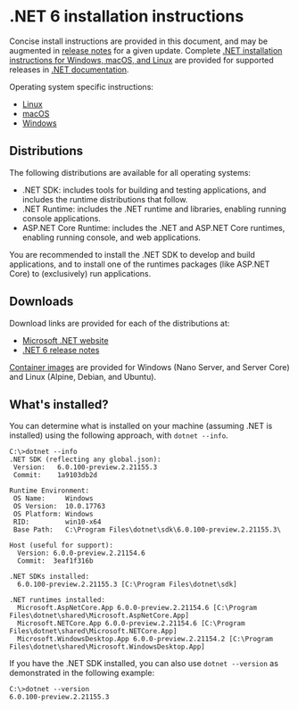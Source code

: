 # .NET 6 installation instructions

Concise install instructions are provided in this document, and may be augmented in [release notes](README.md) for a given update. Complete [.NET installation instructions for Windows, macOS, and Linux](https://docs.microsoft.com/dotnet/core/install/) are provided for supported releases in [.NET documentation](https://docs.microsoft.com/dotnet).

Operating system specific instructions:

- [Linux](install-linux.md)
- [macOS](install-macos.md)
- [Windows](install-windows.md)

## Distributions

The following distributions are available for all operating systems:

- .NET SDK: includes tools for building and testing applications, and includes the runtime distributions that follow.
- .NET Runtime: includes the .NET runtime and libraries, enabling running console applications.
- ASP.NET Core Runtime: includes the .NET and ASP.NET Core runtimes, enabling running console, and web applications.

You are recommended to install the .NET SDK to develop and build applications, and to install one of the runtimes packages (like ASP.NET Core) to (exclusively) run applications.

## Downloads

Download links are provided for each of the distributions at:

- [Microsoft .NET website](https://dotnet.microsoft.com/download/dotnet/6.0)
- [.NET 6 release notes](README.md)

[Container images](https://hub.docker.com/r/microsoft/dotnet/) are provided for Windows (Nano Server, and Server Core) and Linux (Alpine, Debian, and Ubuntu).

## What's installed?

You can determine what is installed on your machine (assuming .NET is installed) using the following approach, with `dotnet --info`.

```console
C:\>dotnet --info
.NET SDK (reflecting any global.json):
 Version:   6.0.100-preview.2.21155.3
 Commit:    1a9103db2d

Runtime Environment:
 OS Name:     Windows
 OS Version:  10.0.17763
 OS Platform: Windows
 RID:         win10-x64
 Base Path:   C:\Program Files\dotnet\sdk\6.0.100-preview.2.21155.3\

Host (useful for support):
  Version: 6.0.0-preview.2.21154.6
  Commit:  3eaf1f316b

.NET SDKs installed:
  6.0.100-preview.2.21155.3 [C:\Program Files\dotnet\sdk]

.NET runtimes installed:
  Microsoft.AspNetCore.App 6.0.0-preview.2.21154.6 [C:\Program Files\dotnet\shared\Microsoft.AspNetCore.App]
  Microsoft.NETCore.App 6.0.0-preview.2.21154.6 [C:\Program Files\dotnet\shared\Microsoft.NETCore.App]
  Microsoft.WindowsDesktop.App 6.0.0-preview.2.21154.2 [C:\Program Files\dotnet\shared\Microsoft.WindowsDesktop.App]
```

If you have the .NET SDK installed, you can also use `dotnet --version` as demonstrated in the following example:

```console
C:\>dotnet --version
6.0.100-preview.2.21155.3
```
